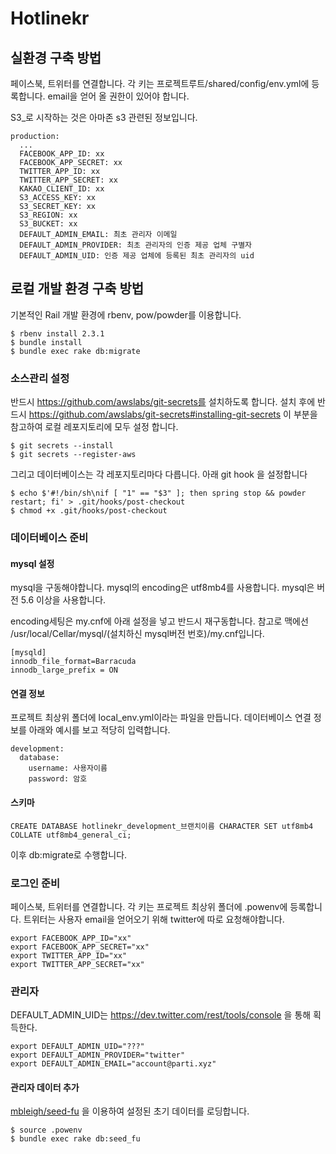 # Hotlinekr

## 실환경 구축 방법

페이스북, 트위터를 연결합니다. 각 키는 프로젝트루트/shared/config/env.yml에 등록합니다. email을 얻어 올 권한이 있어야 합니다.

S3_로 시작하는 것은 아마존 s3 관련된 정보입니다.

```
production:
  ...
  FACEBOOK_APP_ID: xx
  FACEBOOK_APP_SECRET: xx
  TWITTER_APP_ID: xx
  TWITTER_APP_SECRET: xx
  KAKAO_CLIENT_ID: xx
  S3_ACCESS_KEY: xx
  S3_SECRET_KEY: xx
  S3_REGION: xx
  S3_BUCKET: xx
  DEFAULT_ADMIN_EMAIL: 최초 관리자 이메일 
  DEFAULT_ADMIN_PROVIDER: 최초 관리자의 인증 제공 업체 구별자
  DEFAULT_ADMIN_UID: 인증 제공 업체에 등록된 최초 관리자의 uid
```


## 로컬 개발 환경 구축 방법

기본적인 Rail 개발 환경에 rbenv, pow/powder를 이용합니다.

```
$ rbenv install 2.3.1
$ bundle install
$ bundle exec rake db:migrate
```

### 소스관리 설정

반드시 https://github.com/awslabs/git-secrets를 설치하도록 합니다. 설치 후에 반드시 https://github.com/awslabs/git-secrets#installing-git-secrets 이 부분을 참고하여 로컬 레포지토리에 모두 설정 합니다.

```
$ git secrets --install
$ git secrets --register-aws
```

그리고 데이터베이스는 각 레포지토리마다 다릅니다. 아래 git hook 을 설정합니다

```
$ echo $'#!/bin/sh\nif [ "1" == "$3" ]; then spring stop && powder restart; fi' > .git/hooks/post-checkout
$ chmod +x .git/hooks/post-checkout
```

### 데이터베이스 준비

#### mysql 설정
mysql을 구동해야합니다. mysql의 encoding은 utf8mb4를 사용합니다. mysql은 버전 5.6 이상을 사용합니다.


encoding세팅은 my.cnf에 아래 설정을 넣고 반드시 재구동합니다. 참고로 맥에선 /usr/local/Cellar/mysql/(설치하신 mysql버전 번호)/my.cnf입니다.

```
[mysqld]
innodb_file_format=Barracuda
innodb_large_prefix = ON
```

#### 연결 정보

프로젝트 최상위 폴더에 local_env.yml이라는 파일을 만듭니다. 데이터베이스 연결 정보를 아래와 예시를 보고 적당히 입력합니다.

```
development:
  database:
    username: 사용자이름
    password: 암호
```
 
#### 스키마

```
CREATE DATABASE hotlinekr_development_브랜치이름 CHARACTER SET utf8mb4 COLLATE utf8mb4_general_ci;
```

이후 db:migrate로 수행합니다.

### 로그인 준비

페이스북, 트위터를 연결합니다. 각 키는 프로젝트 최상위 폴더에 .powenv에 등록합니다. 트위터는 사용자 email을 얻어오기 위해 twitter에 따로 요청해야합니다.

```
export FACEBOOK_APP_ID="xx"
export FACEBOOK_APP_SECRET="xx"
export TWITTER_APP_ID="xx"
export TWITTER_APP_SECRET="xx"
```

### 관리자

DEFAULT_ADMIN_UID는 https://dev.twitter.com/rest/tools/console 을 통해 획득한다. 

```
export DEFAULT_ADMIN_UID="???"
export DEFAULT_ADMIN_PROVIDER="twitter"
export DEFAULT_ADMIN_EMAIL="account@parti.xyz"
```

#### 관리자 데이터 추가

[mbleigh/seed-fu](https://github.com/mbleigh/seed-fu) 을 이용하여 설정된 초기 데이터를 로딩합니다.

```
$ source .powenv
$ bundle exec rake db:seed_fu
